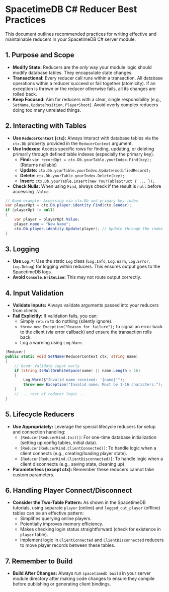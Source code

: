 # SpacetimeDB C# Reducer Best Practices

This document outlines recommended practices for writing effective and maintainable reducers in your SpacetimeDB C# server module.

## 1. Purpose and Scope

*   **Modify State:** Reducers are the *only* way your module logic should modify database tables. They encapsulate state changes.
*   **Transactional:** Every reducer call runs within a transaction. All database operations within a reducer succeed or fail together (atomicity). If an exception is thrown or the reducer otherwise fails, all its changes are rolled back.
*   **Keep Focused:** Aim for reducers with a clear, single responsibility (e.g., `SetName`, `UpdatePosition`, `PlayerShoot`). Avoid overly complex reducers doing too many unrelated things.

## 2. Interacting with Tables

*   **Use `ReducerContext` (`ctx`):** Always interact with database tables via the `ctx.Db` property provided in the `ReducerContext` argument.
*   **Use Indexes:** Access specific rows for finding, updating, or deleting primarily through defined table indexes (especially the primary key).
    *   **Find:** `var recordOpt = ctx.Db.yourTable.yourIndex.Find(key);` (Returns nullable)
    *   **Update:** `ctx.Db.yourTable.yourIndex.Update(modifiedRecord);`
    *   **Delete:** `ctx.Db.yourTable.yourIndex.Delete(key);`
    *   **Insert:** `ctx.Db.yourTable.Insert(new YourTableStruct { ... });`
*   **Check Nulls:** When using `Find`, always check if the result is `null` before accessing `.Value`.

```csharp
// Good example: Accessing via ctx.Db and primary key index
var playerOpt = ctx.Db.player.identity.Find(ctx.Sender);
if (playerOpt != null)
{
    var player = playerOpt.Value;
    player.name = "New Name";
    ctx.Db.player.identity.Update(player); // Update through the index
}
```

## 3. Logging

*   **Use `Log.*`:** Use the static `Log` class (`Log.Info`, `Log.Warn`, `Log.Error`, `Log.Debug`) for logging within reducers. This ensures output goes to the SpacetimeDB logs.
*   **Avoid `Console.WriteLine`:** This may not route output correctly.

## 4. Input Validation

*   **Validate Inputs:** Always validate arguments passed into your reducers from clients.
*   **Fail Explicitly:** If validation fails, you can:
    *   Simply `return` to do nothing (silently ignore).
    *   `throw new Exception("Reason for failure");` to signal an error back to the client (via error callback) and ensure the transaction rolls back.
    *   Log a warning using `Log.Warn`.

```csharp
[Reducer]
public static void SetName(ReducerContext ctx, string name)
{
    // Good: Validate input early
    if (string.IsNullOrWhiteSpace(name) || name.Length > 16)
    {
        Log.Warn($"Invalid name received: '{name}'");
        throw new Exception("Invalid name. Must be 1-16 characters."); // Fail explicitly
    }
    // ... rest of reducer logic ...
}
```

## 5. Lifecycle Reducers

*   **Use Appropriately:** Leverage the special lifecycle reducers for setup and connection handling:
    *   `[Reducer(ReducerKind.Init)]`: For one-time database initialization (setting up config tables, initial data).
    *   `[Reducer(ReducerKind.ClientConnected)]`: To handle logic when a client connects (e.g., creating/loading player state).
    *   `[Reducer(ReducerKind.ClientDisconnected)]`: To handle logic when a client disconnects (e.g., saving state, cleaning up).
*   **Parameterless (except ctx):** Remember these reducers cannot take custom parameters.

## 6. Handling Player Connect/Disconnect

*   **Consider the Two-Table Pattern:** As shown in the SpacetimeDB tutorials, using separate `player` (online) and `logged_out_player` (offline) tables can be an effective pattern:
    *   Simplifies querying online players.
    *   Potentially improves memory efficiency.
    *   Makes checking login status straightforward (check for existence in `player` table).
    *   Implement logic in `ClientConnected` and `ClientDisconnected` reducers to move player records between these tables.

## 7. Remember to Build

*   **Build After Changes:** Always run `spacetimedb build` in your server module directory after making code changes to ensure they compile before publishing or generating client bindings. 